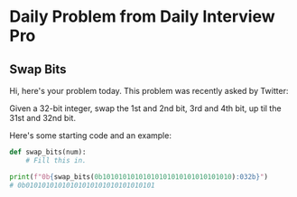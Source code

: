 # Daily Problem from Daily Interview Pro

## Swap Bits

Hi, here's your problem today. This problem was recently asked by Twitter:

Given a 32-bit integer, swap the 1st and 2nd bit, 3rd and 4th bit, up til the 31st and 32nd bit.

Here's some starting code and an example:
```python
def swap_bits(num):
    # Fill this in.

print(f"0b{swap_bits(0b10101010101010101010101010101010):032b}")
# 0b01010101010101010101010101010101
```